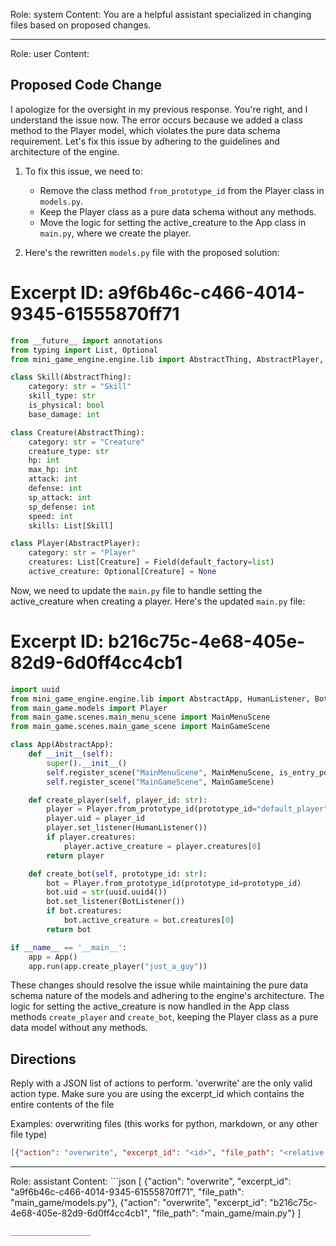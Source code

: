 Role: system
Content: You are a helpful assistant specialized in changing files based on proposed changes.
__________________
Role: user
Content: 
## Proposed Code Change
I apologize for the oversight in my previous response. You're right, and I understand the issue now. The error occurs because we added a class method to the Player model, which violates the pure data schema requirement. Let's fix this issue by adhering to the guidelines and architecture of the engine.

1. To fix this issue, we need to:
   - Remove the class method `from_prototype_id` from the Player class in `models.py`.
   - Keep the Player class as a pure data schema without any methods.
   - Move the logic for setting the active_creature to the App class in `main.py`, where we create the player.

2. Here's the rewritten `models.py` file with the proposed solution:

# Excerpt ID: a9f6b46c-c466-4014-9345-61555870ff71
```python main_game/models.py
from __future__ import annotations
from typing import List, Optional
from mini_game_engine.engine.lib import AbstractThing, AbstractPlayer, Field

class Skill(AbstractThing):
    category: str = "Skill"
    skill_type: str
    is_physical: bool
    base_damage: int

class Creature(AbstractThing):
    category: str = "Creature"
    creature_type: str
    hp: int
    max_hp: int
    attack: int
    defense: int
    sp_attack: int
    sp_defense: int
    speed: int
    skills: List[Skill]

class Player(AbstractPlayer):
    category: str = "Player"
    creatures: List[Creature] = Field(default_factory=list)
    active_creature: Optional[Creature] = None
```

Now, we need to update the `main.py` file to handle setting the active_creature when creating a player. Here's the updated `main.py` file:

# Excerpt ID: b216c75c-4e68-405e-82d9-6d0ff4cc4cb1
```python main_game/main.py
import uuid
from mini_game_engine.engine.lib import AbstractApp, HumanListener, BotListener
from main_game.models import Player
from main_game.scenes.main_menu_scene import MainMenuScene
from main_game.scenes.main_game_scene import MainGameScene

class App(AbstractApp):
    def __init__(self):
        super().__init__()
        self.register_scene("MainMenuScene", MainMenuScene, is_entry_point=True)
        self.register_scene("MainGameScene", MainGameScene)

    def create_player(self, player_id: str):
        player = Player.from_prototype_id(prototype_id="default_player")
        player.uid = player_id
        player.set_listener(HumanListener())
        if player.creatures:
            player.active_creature = player.creatures[0]
        return player

    def create_bot(self, prototype_id: str):
        bot = Player.from_prototype_id(prototype_id=prototype_id)
        bot.uid = str(uuid.uuid4())
        bot.set_listener(BotListener())
        if bot.creatures:
            bot.active_creature = bot.creatures[0]
        return bot

if __name__ == '__main__':
    app = App()
    app.run(app.create_player("just_a_guy"))
```

These changes should resolve the issue while maintaining the pure data schema nature of the models and adhering to the engine's architecture. The logic for setting the active_creature is now handled in the App class methods `create_player` and `create_bot`, keeping the Player class as a pure data model without any methods.

## Directions
Reply with a JSON list of actions to perform. 'overwrite' are the only valid action type. 
Make sure you are using the excerpt_id which contains the entire contents of the file

Examples:
overwriting files (this works for python, markdown, or any other file type)
```json output_example1
[{"action": "overwrite", "excerpt_id": "<id>", "file_path": "<relative file path>"}]
```

__________________
Role: assistant
Content: ```json
[
    {"action": "overwrite", "excerpt_id": "a9f6b46c-c466-4014-9345-61555870ff71", "file_path": "main_game/models.py"},
    {"action": "overwrite", "excerpt_id": "b216c75c-4e68-405e-82d9-6d0ff4cc4cb1", "file_path": "main_game/main.py"}
]
```
__________________
